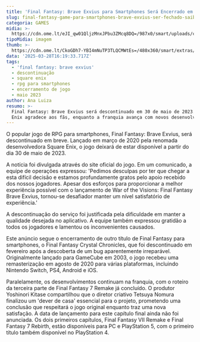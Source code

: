```yaml
---
title: 'Final Fantasy: Brave Exvius para Smartphones Será Encerrado em Maio'
slug: final-fantasy-game-para-smartphones-brave-exvius-ser-fechado-saiba-quando
categoria: GAMES
midia: >-
  https://cdn.ome.lt/eJI_qw01QljzMnxJPbu3ZMcq8DQ=/987x0/smart/uploads/conteudo/fotos/OMELETE_CAPA_-_2025-03-28T125637.689.png
tipoMidia: imagem
thumb: >-
  https://cdn.ome.lt/CkoGDh7-YBI4mNuTP3TLQCMWtEs=/480x360/smart/extras/conteudos/omelete_THUMB_-_2025-03-28T125627.631.png
data: '2025-03-28T16:19:33.717Z'
tags:
  - 'final fantasy: brave exvius'
  - descontinuação
  - square enix
  - rpg para smartphones
  - encerramento de jogo
  - maio 2023
author: Ana Luiza
resumo: >-
  Final Fantasy: Brave Exvius será descontinuado em 30 de maio de 2023. Square
  Enix agradece aos fãs, enquanto a franquia avança com novos desenvolvimentos.
---
```


O popular jogo de RPG para smartphones, Final Fantasy: Brave Exvius, será descontinuado em breve. Lançado em março de 2020 pela renomada desenvolvedora Square Enix, o jogo deixará de estar disponível a partir do dia 30 de maio de 2023.

A notícia foi divulgada através do site oficial do jogo. Em um comunicado, a equipe de operações expressou: 'Pedimos desculpas por ter que chegar a esta difícil decisão e estamos profundamente gratos pelo apoio recebido dos nossos jogadores. Apesar dos esforços para proporcionar a melhor experiência possível com o lançamento de War of the Visions: Final Fantasy Brave Exvius, tornou-se desafiador manter um nível satisfatório de experiência.'

A descontinuação do serviço foi justificada pela dificuldade em manter a qualidade desejada no aplicativo. A equipe também expressou gratidão a todos os jogadores e lamentou os inconvenientes causados.

Este anúncio segue o encerramento de outro título de Final Fantasy para smartphones, o Final Fantasy Crystal Chronicles, que foi descontinuado em fevereiro após a descoberta de um bug aparentemente irreparável. Originalmente lançado para GameCube em 2003, o jogo recebeu uma remasterização em agosto de 2020 para várias plataformas, incluindo Nintendo Switch, PS4, Android e iOS.

Paralelamente, os desenvolvimentos continuam na franquia, com o roteiro da terceira parte de Final Fantasy 7 Remake já concluído. O produtor Yoshinori Kitase compartilhou que o diretor criativo Tetsuya Nomura finalizou um 'dever de casa' essencial para o projeto, prometendo uma conclusão que respeitará o jogo original enquanto traz uma nova satisfação. A data de lançamento para este capítulo final ainda não foi anunciada. Os dois primeiros capítulos, Final Fantasy VII Remake e Final Fantasy 7 Rebirth, estão disponíveis para PC e PlayStation 5, com o primeiro título também disponível no PlayStation 4.
